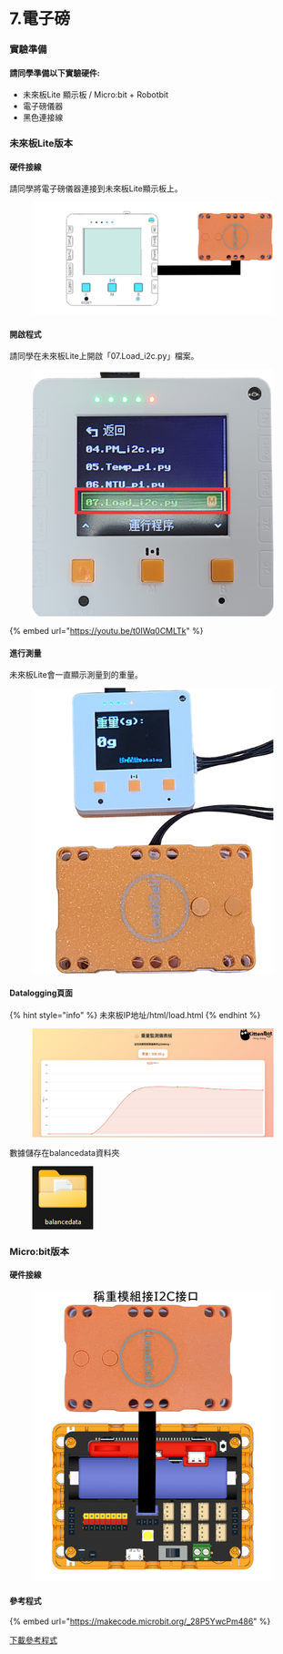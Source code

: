 # 7.電子磅

### 實驗準備

#### 請同學準備以下實驗硬件:

* 未來板Lite 顯示板 / Micro:bit + Robotbit
* 電子磅儀器
* 黑色連接線

### 未來板Lite版本

#### 硬件接線

請同學將電子磅儀器連接到未來板Lite顯示板上。

<figure><img src="../.gitbook/assets/loadcell_wiring.png" alt=""><figcaption></figcaption></figure>

#### 開啟程式

請同學在未來板Lite上開啟「07.Load\_i2c.py」檔案。

<figure><img src="../.gitbook/assets/image (145).png" alt=""><figcaption></figcaption></figure>

{% embed url="https://youtu.be/t0IWq0CMLTk" %}

#### 進行測量

未來板Lite會一直顯示測量到的重量。

<figure><img src="../.gitbook/assets/loadcellprogram.png" alt=""><figcaption></figcaption></figure>

#### Datalogging頁面

{% hint style="info" %}
未來板IP地址/html/load.html
{% endhint %}

<figure><img src="../.gitbook/assets/image (2).png" alt=""><figcaption></figcaption></figure>

數據儲存在balancedata資料夾

<figure><img src="../.gitbook/assets/image (1).png" alt=""><figcaption></figcaption></figure>

### Micro:bit版本

#### 硬件接線

<figure><img src="../.gitbook/assets/loadcell_wiring_edu.png" alt=""><figcaption></figcaption></figure>

#### 參考程式

{% embed url="https://makecode.microbit.org/_28P5YwcPm486" %}

[下載參考程式](https://makecode.microbit.org/_28P5YwcPm486)
